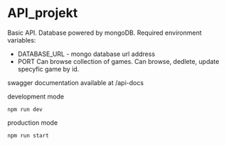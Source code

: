 # API_projekt

Basic API.
Database powered by mongoDB.
Required environment variables:
- DATABASE_URL - mongo database url address
- PORT
Can browse collection of games.
Can browse, dedlete, update specyfic game by id.

swagger documentation available at /api-docs

development mode
```
npm run dev
```

production mode
``` 
npm run start
```